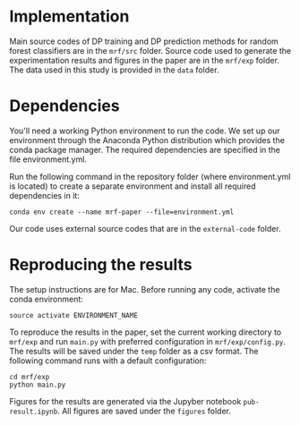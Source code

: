# Implementation
Main source codes of DP training and DP prediction methods for random forest classifiers are in the ```mrf/src``` folder.
Source code used to generate the experimentation results and figures in the paper are in the ```mrf/exp``` folder. 
The data used in this study is provided in the ```data``` folder. 

# Dependencies
You'll need a working Python environment to run the code. 
We set up our environment through the Anaconda Python distribution which provides the conda package manager.
The required dependencies are specified in the file environment.yml.

Run the following command in the repository folder (where environment.yml is located) to create a separate environment 
and install all required dependencies in it:
```
conda env create --name mrf-paper --file=environment.yml
```

Our code uses external source codes that are in the ```external-code``` folder.

# Reproducing the results
The setup instructions are for Mac. Before running any code, activate the conda environment:
```
source activate ENVIRONMENT_NAME
```

To reproduce the results in the paper, set the current working directory to ```mrf/exp``` and run ```main.py``` with preferred configuration in ```mrf/exp/config.py```. The results will be saved under the ```temp``` folder as a csv format.
The following command runs with a default configuration: 
```
cd mrf/exp
python main.py
```

Figures for the results are generated via the Jupyber notebook ```pub-result.ipynb```. All figures are saved under the ```figures``` folder.

